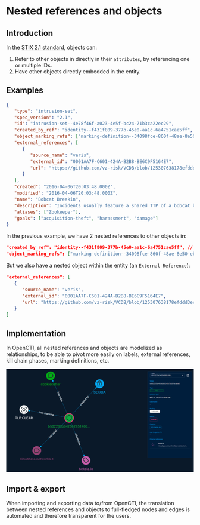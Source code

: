 # Nested references and objects

## Introduction

In the [STIX 2.1 standard](https://docs.oasis-open.org/cti/stix/v2.1/stix-v2.1.html), objects can:

1. Refer to other objects in directly in their `attributes`, by referencing one or multiple IDs.
2. Have other objects directly embedded in the entity.

## Examples

```json
{
   "type": "intrusion-set",
   "spec_version": "2.1",
   "id": "intrusion-set--4e78f46f-a023-4e5f-bc24-71b3ca22ec29",
   "created_by_ref": "identity--f431f809-377b-45e0-aa1c-6a4751cae5ff", // nested reference to an identity
   "object_marking_refs": ["marking-definition--34098fce-860f-48ae-8e50-ebd3cc5e41da"], // nested reference to multiple marking defintions
   "external_references": [
      {
         "source_name": "veris",
         "external_id": "0001AA7F-C601-424A-B2B8-BE6C9F5164E7",
         "url": "https://github.com/vz-risk/VCDB/blob/125307638178efddd3ecfe2c267ea434667a4eea/data/json/validated/0001AA7F-C601-424A-B2B8-BE6C9F5164E7.json",    
      }
   ],
   "created": "2016-04-06T20:03:48.000Z",
   "modified": "2016-04-06T20:03:48.000Z",
   "name": "Bobcat Breakin",
   "description": "Incidents usually feature a shared TTP of a bobcat being released within the building containing network access...",
   "aliases": ["Zookeeper"],
   "goals": ["acquisition-theft", "harassment", "damage"]
}
```

In the previous example, we have 2 nested references to other objects in:

```json
"created_by_ref": "identity--f431f809-377b-45e0-aa1c-6a4751cae5ff", // nested reference to an identity
"object_marking_refs": ["marking-definition--34098fce-860f-48ae-8e50-ebd3cc5e41da"], // nested reference to multiple marking defintions
```

But we also have a nested object within the entity (an `External Reference`):

```json
"external_references": [
   {
      "source_name": "veris",
      "external_id": "0001AA7F-C601-424A-B2B8-BE6C9F5164E7",
      "url": "https://github.com/vz-risk/VCDB/blob/125307638178efddd3ecfe2c267ea434667a4eea/data/json/validated/0001AA7F-C601-424A-B2B8-BE6C9F5164E7.json",    
   }
]
```

## Implementation

In OpenCTI, all nested references and objects are modelized as relationships, to be able to pivot more easily on labels, external references, kill chain phases, marking definitions, etc.

![Investigation](assets/investigation.png)

## Import & export

When importing and exporting data to/from OpenCTI, the translation between nested references and objects to full-fledged nodes and edges is automated and therefore transparent for the users.

```json

```
